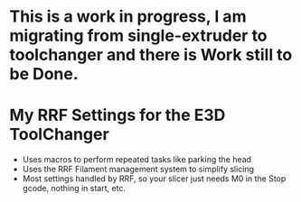 # This is a work in progress, I am migrating from single-extruder to toolchanger and there is Work still to be Done.
# My RRF Settings for the E3D ToolChanger
* Uses macros to perform repeated tasks like parking the head
* Uses the RRF Filament management system to simplify slicing
* Most settings handled by RRF, so your slicer just needs M0 in the Stop gcode, nothing in start, etc.